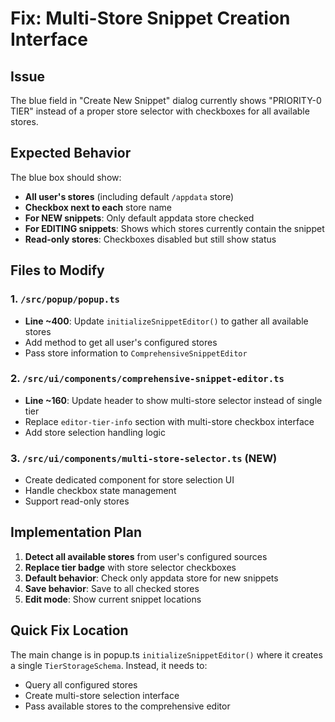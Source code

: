 # Fix: Multi-Store Snippet Creation Interface

## Issue

The blue field in "Create New Snippet" dialog currently shows "PRIORITY-0 TIER" instead of a proper store selector with checkboxes for all available stores.

## Expected Behavior

The blue box should show:

- **All user's stores** (including default `/appdata` store)
- **Checkbox next to each** store name
- **For NEW snippets**: Only default appdata store checked
- **For EDITING snippets**: Shows which stores currently contain the snippet
- **Read-only stores**: Checkboxes disabled but still show status

## Files to Modify

### 1. `/src/popup/popup.ts`

- **Line ~400**: Update `initializeSnippetEditor()` to gather all available stores
- Add method to get all user's configured stores
- Pass store information to `ComprehensiveSnippetEditor`

### 2. `/src/ui/components/comprehensive-snippet-editor.ts`

- **Line ~160**: Update header to show multi-store selector instead of single tier
- Replace `editor-tier-info` section with multi-store checkbox interface
- Add store selection handling logic

### 3. `/src/ui/components/multi-store-selector.ts` (NEW)

- Create dedicated component for store selection UI
- Handle checkbox state management
- Support read-only stores

## Implementation Plan

1. **Detect all available stores** from user's configured sources
2. **Replace tier badge** with store selector checkboxes
3. **Default behavior**: Check only appdata store for new snippets
4. **Save behavior**: Save to all checked stores
5. **Edit mode**: Show current snippet locations

## Quick Fix Location

The main change is in popup.ts `initializeSnippetEditor()` where it creates a single `TierStorageSchema`. Instead, it needs to:

- Query all configured stores
- Create multi-store selection interface
- Pass available stores to the comprehensive editor
